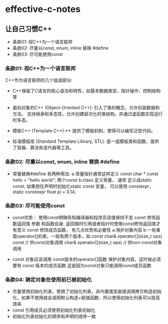 # effective-c-notes

## 让自己习惯C++
* 条款01: 视C++为一个语言联邦
* 条款02: 尽量以const, enum, inline 替换 #define
* 条款03: 尽可能使用const


### 条款01: 视C++为一个语言联邦

C++作为语言联邦的几个组成部分:
* C++保留了C语言的核心语法和特性，如基本数据类型、指针操作、控制结构等

* 面向对象的C++ (Object-Oriented C++):
引入了类的概念，允许封装数据和方法。
支持继承和多态性，允许创建层次化的类结构，并通过虚函数实现运行时多态。

* 模板C++ (Template C++):**
提供了模板机制，使得可以编写泛型代码。

* 标准模板库 (Standard Template Library, STL):
是一组模板类和函数，提供了容器、算法和迭代器等工具。

### 条款02: 尽量以const, enum, inline 替换 #define
* 常量替换#define 有两种用法:
a.常量指针通常这样定义 const char * const hello = "hello world";  两个const
b.class 定义常量， 通常 定义成static const, 如果想在声明时初始化static const 变量， 可以使用
constexpr， static constexpr float pi = 3.14;

### 条款03: 尽可能使用const
* const优势：
使用const明确告知编译器和程序员该值保持不变
const 修饰函数返回值 参数 和函数自身, 返回值时引用或者指针时使用const修饰返回值才有意义
const 修饰成员函数， 有几点优势和必要性
a.保护对象内容
b.一些重载operator[]的类，一般有两个版本，如
    const char& operator[](size_t ops) const // 供const对象调用
    char& operator[](size_t ops)    // 供non-const对象调用
    
* const 对象应该调用 const版本的operator[]函数 保护对象内容，这时候必须要有 const 版本的成员函数
这是因为const对象只能调用const成员函数

### 条款04: 确定对象在使用前已被初始化
* 尽量使用初始化列表，使用了初始化列表，非内置类型直接调用拷贝构造初始化，如果不使用就会调用默认构造+赋值函数，所以使用初始化列表可以提高效率
* const 引用成员必须使用初始化列表初始化
* 初始化列表初始化的顺序和声明的顺序一致

